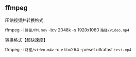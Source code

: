 

## ffmpeg

压缩视频并转换格式

ffmpeg -i `路径/PM.mov` -b:v 2048k -s 1920x1080 `路径/video.mp4`

转换格式【超快速度】

ffmpeg -i `路径/video.m4v` -c:v libx264 -preset ultrafast `test.mp4`

